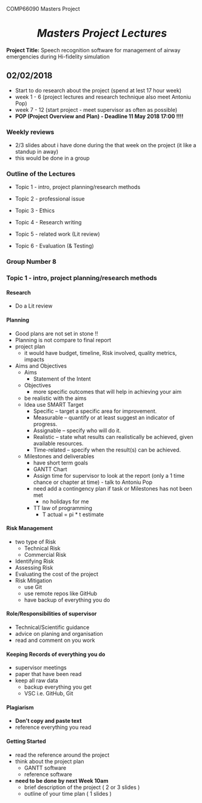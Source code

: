 COMP66090  Masters Project
# <center>_Masters Project Lectures_</center>

**Project Title:** Speech recognition software for management of airway emergencies during Hi-fidelity simulation

## 02/02/2018

* Start to do research about the project (spend at lest 17 hour week)
* week 1 - 6 (project lectures and research technique also meet Antoniu Pop)
* week 7 - 12 (start project - meet supervisor as often as possible)
* **POP (Project Overview and Plan) - Deadline 11 May 2018 17:00 !!!!**

### Weekly reviews
* 2/3 slides about i have done during the that week on the project (it like a standup in away)
* this would be done in a group

### Outline of the Lectures
* Topic 1 - intro, project planning/research methods

* Topic 2 - professional issue

* Topic 3 - Ethics

* Topic 4 - Research writing

* Topic 5 - related work (Lit review)

* Topic 6 - Evaluation (& Testing)

### Group Number 8

### Topic 1 - intro, project planning/research methods

#### Research
* Do a Lit review

#### Planning
* Good plans are not set in stone !!
* Planning is not compare to final report
* project plan
	* it would have budget, timeline, Risk involved, quality metrics, impacts
* Aims and Objectives
	* Aims
		* Statement of the Intent
	* Objectives
		* more specific outcomes that will help in achieving your aim
	* be realistic with the aims
	* Idea use SMART Target
	   * Specific – target a specific area for improvement.
	   * Measurable – quantify or at least suggest an indicator of progress.
	   * Assignable – specify who will do it.
	   * Realistic – state what results can realistically be achieved, given available resources.
	   * Time-related – specify when the result(s) can be achieved.
   * Milestones and deliverables
   		* have short term goals
   		* GANTT Chart
   		* Assign time for supervisor to look at the report (only a 1 time chance or chapter at time) - talk to Antoniu Pop
   		* need add a contingency plan if task or Milestones has not been met
   			* no holidays for me
   		* TT law of programming
   			* T actual = pi * t estimate

#### Risk Management
* two type of Risk
	*  Technical Risk
	*  Commercial Risk
*  Identifying Risk
*  Assessing Risk
*  Evaluating the cost of the project
*  Risk Mitigation
	*  use Git
	*  use remote repos like GitHub
	*  have backup of everything you do

#### Role/Responsibilities of supervisor
* Technical/Scientific guidance
* advice on planing and organisation
* read and comment on you work

#### Keeping Records of everything you do
* supervisor meetings
* paper that have been read
* keep all raw data
	* backup everything you get
	* VSC i.e. GitHub, Git

#### Plagiarism
* **Don't copy and paste text**
* reference everything you read

#### Getting Started
* read the reference around the project
* think about the project plan
	* GANTT software
	* reference software
* **need to be done by next Week 10am**
	* brief description of the project ( 2 or 3 slides )
	* outline of your time plan ( 1 slides )
